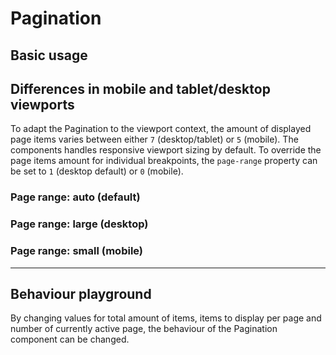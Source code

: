 # Pagination

## Basic usage
<Playground :themeable="true">
  <template v-slot="{theme}">
    <p-pagination :theme="theme" total-items-count="500" items-per-page="25" active-page="1"></p-pagination>
  </template>
</Playground>

## Differences in mobile and tablet/desktop viewports
To adapt the Pagination to the viewport context, the amount of displayed page items varies between either `7` (desktop/tablet) or `5` (mobile). The components handles responsive viewport sizing by default.
To override the page items amount for individual breakpoints, the `page-range` property can be set to `1` (desktop default) or `0` (mobile).

### Page range: auto (default)
<Playground :themeable="true">
  <template v-slot="{theme}">
    <p-pagination :theme="theme" total-items-count="500" items-per-page="25" active-page="1"></p-pagination>
  </template>
</Playground>

### Page range: large (desktop)
<Playground :themeable="true">
  <template v-slot="{theme}">
    <p-pagination :theme="theme" total-items-count="500" items-per-page="25" active-page="1" page-range="large"></p-pagination>
  </template>
</Playground>

### Page range: small (mobile)
<Playground :themeable="true">
  <template v-slot="{theme}">
    <p-pagination :theme="theme" total-items-count="500" items-per-page="25" active-page="1" page-range="small"></p-pagination>
  </template>
</Playground>

--- 

## Behaviour playground
By changing values for total amount of items, items to display per page and number of currently active page, the behaviour of the Pagination component can be changed.

<Playground :themeable="true">
  <template v-slot:configurator="{theme}">
    <label class="p-spacing-mr-16" style="display:inline-block">
      <p-text tag="span" size="x-small" :color="(theme === 'dark') ? 'porsche-light' : 'porsche-black'">Total items count</p-text>
      <input type="number" v-bind:value="totalItemsCount" v-on:input="totalItemsCount = $event.target.value"/>
    </label>
    <label class="p-spacing-mr-16" style="display:inline-block">
      <p-text tag="span" size="x-small" :color="(theme === 'dark') ? 'porsche-light' : 'porsche-black'">Items per page</p-text>
      <input type="number" v-bind:value="itemsPerPage" v-on:input="itemsPerPage = $event.target.value"/>
    </label>
    <label style="display:inline-block">
      <p-text tag="span" size="x-small" :color="(theme === 'dark') ? 'porsche-light' : 'porsche-black'">Active page</p-text>
      <input ref="activePage" type="number" v-bind:value="activePage" v-on:input="activePage = $event.target.value"/>
    </label>
  </template>
  <template v-slot:default="{theme}">
    <p-pagination ref="paginationPlayground" :theme="theme" :total-items-count="totalItemsCount" :items-per-page="itemsPerPage" :active-page="activePage"></p-pagination>
  </template>
</Playground>

<script lang="ts">
  import { Component, Vue } from 'vue-property-decorator';
  
  @Component
  export default class PlaygroundPagination extends Vue {
    public totalItemsCount:number = 500;
    public itemsPerPage:number = 25;
    public activePage:number = 1;
    
    mounted(){
      this.$refs.paginationPlayground.addEventListener('pClick', (e, page) => {
        this.activePage = e.detail.page;
      });
    }
  }
</script>